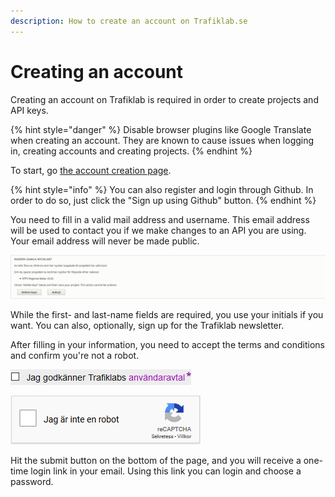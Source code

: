```yaml
---
description: How to create an account on Trafiklab.se
---
```


# Creating an account

Creating an account on Trafiklab is required in order to create projects and API keys. 

{% hint style="danger" %}
Disable browser plugins like Google Translate when creating an account. They are known to cause issues when logging in, creating accounts and creating projects.
{% endhint %}

To start, go [the account creation page](https://www.trafiklab.se/user/register).

{% hint style="info" %}
You can also register and login through Github. In order to do so, just click the "Sign up using Github" button.
{% endhint %}

You need to fill in a valid mail address and username. This email address will be used to contact you if we make changes to an API you are using. Your email address will never be made public.

![Your mail address and username](../../.gitbook/assets/image%20%2813%29.png)

While the first- and last-name fields are required, you use your initials if you want. You can also, optionally, sign up for the Trafiklab newsletter.

After filling in your information, you need to accept the terms and conditions and confirm you're not a robot.

![The terms and conditions checkbox](../../.gitbook/assets/image.png)

![The CAPTCHA challenge to prove you&apos;re human](../../.gitbook/assets/image%20%281%29.png)

Hit the submit button on the bottom of the page, and you will receive a one-time login link in your email. Using this link you can login and choose a password.

